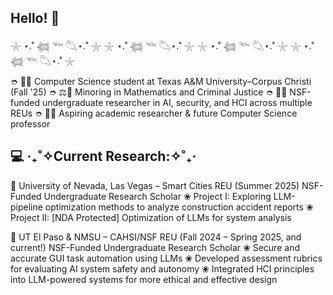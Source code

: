 ## Hello! 👋
𓇼 ⋆.˚ 𓆉 𓆝 𓆡⋆.˚ 𓇼 𓇼 ⋆.˚ 𓆉 𓆝 𓆡⋆.˚ 𓇼 𓇼 ⋆.˚ 𓆉 𓆝 𓆡⋆.˚ 𓇼 𓇼 ⋆.˚ 𓆉 𓆝 𓆡⋆.˚ 𓇼

➮ 👩‍🎓 Computer Science student at Texas A&M University–Corpus Christi (Fall '25)
➮ ⚖️🔢 Minoring in Mathematics and Criminal Justice
➮ 👩‍🔬 NSF-funded undergraduate researcher in AI, security, and HCI across multiple REUs
➮ 👩‍🏫 Aspiring academic researcher & future Computer Science professor

## 💻 ‎‧₊˚✧Current Research:✧˚₊‧
📍 University of Nevada, Las Vegas – Smart Cities REU (Summer 2025)
NSF-Funded Undergraduate Research Scholar
  ❀ Project I: Exploring LLM-pipeline optimization methods to analyze construction accident reports
  ❀ Project II: [NDA Protected] Optimization of LLMs for system analysis

📍 UT El Paso & NMSU – CAHSI/NSF REU (Fall 2024 – Spring 2025, and current!)
NSF-Funded Undergraduate Research Scholar
  ❀ Secure and accurate GUI task automation using LLMs
  ❀ Developed assessment rubrics for evaluating AI system safety and autonomy
  ❀ Integrated HCI principles into LLM-powered systems for more ethical and effective design
